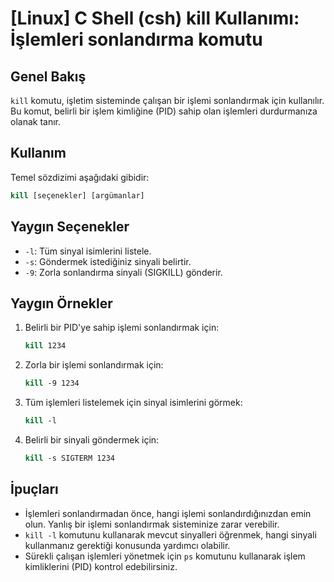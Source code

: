 # [Linux] C Shell (csh) kill Kullanımı: İşlemleri sonlandırma komutu

## Genel Bakış
`kill` komutu, işletim sisteminde çalışan bir işlemi sonlandırmak için kullanılır. Bu komut, belirli bir işlem kimliğine (PID) sahip olan işlemleri durdurmanıza olanak tanır.

## Kullanım
Temel sözdizimi aşağıdaki gibidir:

```csh
kill [seçenekler] [argümanlar]
```

## Yaygın Seçenekler
- `-l`: Tüm sinyal isimlerini listele.
- `-s`: Göndermek istediğiniz sinyali belirtir.
- `-9`: Zorla sonlandırma sinyali (SIGKILL) gönderir.

## Yaygın Örnekler
1. Belirli bir PID'ye sahip işlemi sonlandırmak için:
   ```csh
   kill 1234
   ```

2. Zorla bir işlemi sonlandırmak için:
   ```csh
   kill -9 1234
   ```

3. Tüm işlemleri listelemek için sinyal isimlerini görmek:
   ```csh
   kill -l
   ```

4. Belirli bir sinyali göndermek için:
   ```csh
   kill -s SIGTERM 1234
   ```

## İpuçları
- İşlemleri sonlandırmadan önce, hangi işlemi sonlandırdığınızdan emin olun. Yanlış bir işlemi sonlandırmak sisteminize zarar verebilir.
- `kill -l` komutunu kullanarak mevcut sinyalleri öğrenmek, hangi sinyali kullanmanız gerektiği konusunda yardımcı olabilir.
- Sürekli çalışan işlemleri yönetmek için `ps` komutunu kullanarak işlem kimliklerini (PID) kontrol edebilirsiniz.